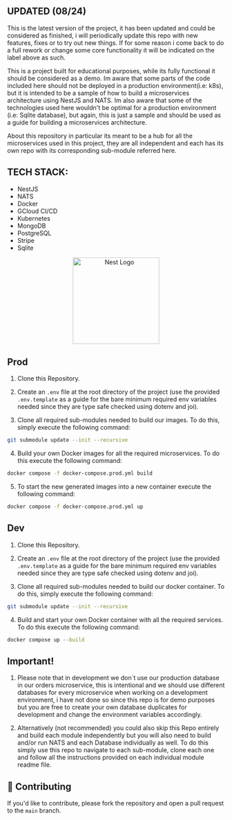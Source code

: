 ## UPDATED (08/24)

This is the latest version of the project, it has been updated and could be considered as finished, i will periodically update this repo with new features, fixes or to try out new things. If for some reason i come back to do a full rework or change some core functionality it will be indicated on the label above as such.

This is a project built for educational purposes, while its fully functional it should be considered as a demo. Im aware that some parts of the code included here should not be deployed in a production environment(i.e: k8s), but it is intended to be a sample of how to build a microservices architecture using NestJS and NATS. Im also aware that some of the technologies used here wouldn't be optimal for a production environment (i.e: Sqlite database), but again, this is just a sample and should be used as a guide for building a microservices architecture.

About this repository in particular its meant to be a hub for all the microservices used in this project, they are all independent and each has its own repo with its corresponding sub-module referred here.

## TECH STACK:

- NestJS
- NATS
- Docker
- GCloud CI/CD
- Kubernetes
- MongoDB
- PostgreSQL
- Stripe
- Sqlite

<p align="center">
  <a href="http://nestjs.com/" target="blank"><img src="https://nestjs.com/img/logo-small.svg" width="200" alt="Nest Logo" /></a>
</p>

## Prod

1. Clone this Repository.

2. Create an `.env` file at the root directory of the project (use the provided `.env.template` as a guide for the bare minimum required env variables needed since they are type safe checked using dotenv and joi).

3. Clone all required sub-modules needed to build our images. To do this, simply execute the following command: 
```bash
git submodule update --init --recursive
```

4. Build your own Docker images for all the required microservices. To do this execute the following command: 
```bash
docker compose -f docker-compose.prod.yml build
```

5. To start the new generated images into a new container execute the following command: 
```bash
docker compose -f docker-compose.prod.yml up
```

## Dev

1. Clone this Repository.

2. Create an `.env` file at the root directory of the project (use the provided `.env.template` as a guide for the bare minimum required env variables needed since they are type safe checked using dotenv and joi).

3. Clone all required sub-modules needed to build our docker container. To do this, simply execute the following command: 
```bash
git submodule update --init --recursive
```

4. Build and start your own Docker container with all the required services. To do this execute the following command: 
```bash
docker compose up --build
```

## Important!

1. Please note that in development we don`t use our production database in our orders microservice, this is intentional and we should use different databases for every microservice when working on a development environment, i have not done so since this repo is for demo purposes but you are free to create your own database duplicates for development and change the environment variables accordingly.

2. Alternatively (not recommended) you could also skip this Repo entirely and build each module independently but you will also need to build and/or run NATS and each Database individually as well. To do this simply use this repo to navigate to each sub-module, clone each one and follow all the instructions provided on each individual module readme file.

## 🤝 Contributing

If you'd like to contribute, please fork the repository and open a pull request to the `main` branch.
